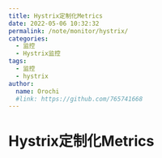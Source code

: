 ```yaml
---
title: Hystrix定制化Metrics
date: 2022-05-06 10:32:32
permalink: /note/monitor/hystrix/
categories:
  - 监控
  - Hystrix监控
tags:
  - 监控
  - hystrix
author: 
  name: Orochi
  #link: https://github.com/765741668
---
```

# Hystrix定制化Metrics
